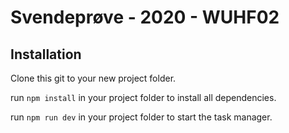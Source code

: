 # Svendeprøve - 2020 - WUHF02

## Installation
Clone this git to your new project folder.

run `npm install` in your project folder to install all dependencies.

run `npm run dev` in your project folder to start the task manager.
